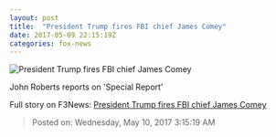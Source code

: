 ```yaml
---
layout: post
title:  "President Trump fires FBI chief James Comey"
date: 2017-05-09 22:15:19Z
categories: fox-news
---
```


![President Trump fires FBI chief James Comey](http://a57.foxnews.com/media2.foxnews.com/BrightCove/694940094001/2017/05/09/640/360/694940094001_5427845883001_5427830292001-vs.jpg)

John Roberts reports on 'Special Report'


Full story on F3News: [President Trump fires FBI chief James Comey](http://www.f3nws.com/n/amQRU)

> Posted on: Wednesday, May 10, 2017 3:15:19 AM
